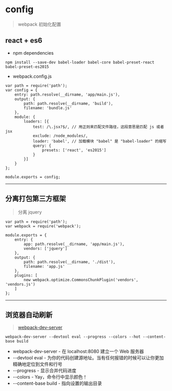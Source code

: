 # config
> webpack 初始化配置

## react + es6
* npm dependencies

`npm install --save-dev babel-loader babel-core babel-preset-react babel-preset-es2015`

* webpack.config.js

```
var path = require('path');
var config = {
    entry: path.resolve(__dirname, 'app/main.js'),
    output: {
        path: path.resolve(__dirname, 'build'),
        filename: 'bundle.js'
    },
    module: {
        loaders: [{
            test: /\.jsx?$/, // 用正则来匹配文件路径，这段意思是匹配 js 或者 jsx
            exclude: /node_modules/,
            loader: 'babel', // 加载模块 "babel" 是 "babel-loader" 的缩写
            query: {
                presets: ['react', 'es2015']
            }
        }]
    }
};

module.exports = config;
```

---

## 分离打包第三方框架
> 分离 jquery
```
var path = require('path');
var webpack = require('webpack');

module.exports = {
    entry: {
        app: path.resolve(__dirname, 'app/main.js'),
        vendors: ['jquery']
    },
    output: {
        path: path.resolve(__dirname, './dist'),
        filename: 'app.js'
    },
    plugins: [
        new webpack.optimize.CommonsChunkPlugin('vendors', 'vendors.js')
    ]
};
```

---

## 浏览器自动刷新
> [webpack-dev-server](http://fakefish.github.io/react-webpack-cookbook/Running-a-workflow.html)

`webpack-dev-server --devtool eval --progress --colors --hot --content-base build`

* webpack-dev-server - 在 localhost:8080 建立一个 Web 服务器
* --devtool eval - 为你的代码创建源地址。当有任何报错的时候可以让你更加精确地定位到文件和行号
* --progress - 显示合并代码进度
* --colors - Yay，命令行中显示颜色！
* --content-base build - 指向设置的输出目录